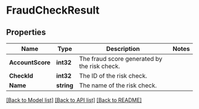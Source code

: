 # FraudCheckResult

## Properties

Name | Type | Description | Notes
------------ | ------------- | ------------- | -------------
**AccountScore** | **int32** | The fraud score generated by the risk check. | 
**CheckId** | **int32** | The ID of the risk check. | 
**Name** | **string** | The name of the risk check. | 

[[Back to Model list]](../README.md#documentation-for-models) [[Back to API list]](../README.md#documentation-for-api-endpoints) [[Back to README]](../README.md)



